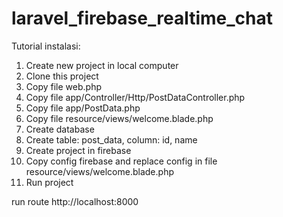 # laravel_firebase_realtime_chat

Tutorial instalasi:

1. Create new project in local computer
2. Clone this project
3. Copy file web.php
4. Copy file app/Controller/Http/PostDataController.php
5. Copy file app/PostData.php
6. Copy file resource/views/welcome.blade.php
7. Create database
8. Create table: post_data, column: id, name
9. Create project in firebase
10. Copy config firebase and replace config in file resource/views/welcome.blade.php
11. Run project

run route http://localhost:8000
